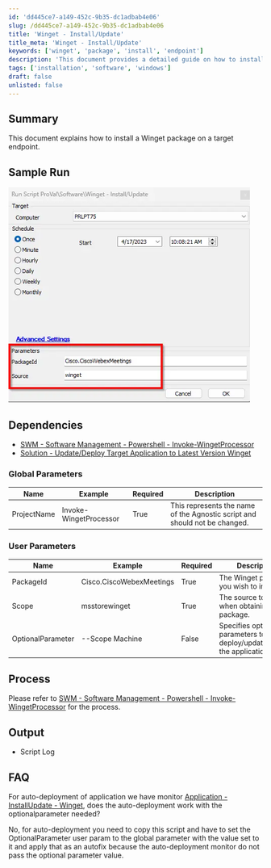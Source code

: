 ```yaml
---
id: 'dd445ce7-a149-452c-9b35-dc1adbab4e06'
slug: /dd445ce7-a149-452c-9b35-dc1adbab4e06
title: 'Winget - Install/Update'
title_meta: 'Winget - Install/Update'
keywords: ['winget', 'package', 'install', 'endpoint']
description: 'This document provides a detailed guide on how to install a Winget package on a target endpoint, including sample runs, dependencies, and parameters required for the process.'
tags: ['installation', 'software', 'windows']
draft: false
unlisted: false
---
```


## Summary

This document explains how to install a Winget package on a target endpoint.

## Sample Run

![Sample Run](../../../static/img/docs/d5ce6f1c-94ef-4e78-8e0a-61dd74f8d2cc/image_1.webp)

## Dependencies

- [SWM - Software Management - Powershell - Invoke-WingetProcessor](/docs/8496c2e9-0e52-4961-a1f1-4a95296e8cf7)
- [Solution - Update/Deploy Target Application to Latest Version Winget ](/docs/2487a1f4-6f85-42f3-91d0-4aab8c875021)

### Global Parameters

| Name        | Example                | Required | Description                                                                 |
|-------------|------------------------|----------|-----------------------------------------------------------------------------|
| ProjectName | Invoke-WingetProcessor | True     | This represents the name of the Agnostic script and should not be changed. |

### User Parameters

| Name      | Example                          | Required | Description                                |
|-----------|----------------------------------|----------|--------------------------------------------|
| PackageId | Cisco.CiscoWebexMeetings        | True     | The Winget package you wish to install.   |
| Scope     | msstorewinget                   | True     | The source to use when obtaining the package. |
| OptionalParameter     | --Scope Machine                   | False     | Specifies option parameters to deploy/update/remove the application(s) |

## Process

Please refer to [SWM - Software Management - Powershell - Invoke-WingetProcessor](/docs/8496c2e9-0e52-4961-a1f1-4a95296e8cf7) for the process.

## Output

- Script Log

## FAQ

For auto-deployment of application we have monitor [Application - InstallUpdate - Winget](/docs/9b40d1cd-7886-416f-b56e-11ab3a44befb), does the auto-deployment work with the optionalparameter needed?

No, for auto-deployment you need to copy this script and have to set the OptionalParameter user param to the global parameter with the value set to it and apply that as an autofix because the auto-deployment monitor do not pass the optional parameter value.